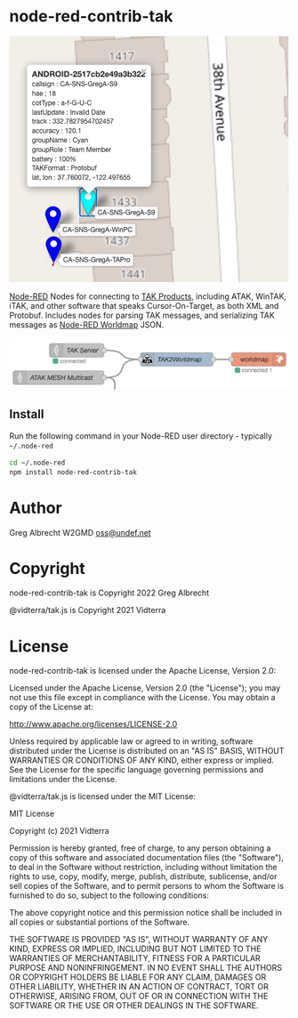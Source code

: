node-red-contrib-tak
====================

![ATAK EUD in Worldmap](https://github.com/ampledata/node-red-contrib-tak/raw/main/docs/atak.png)

[Node-RED](https://www.nodered.org) Nodes for connecting to [TAK Products](https://tak.gov), including ATAK, WinTAK,
iTAK, and other software that speaks Cursor-On-Target, as both XML and Protobuf. Includes nodes for parsing TAK messages, 
and serializing TAK messages as [Node-RED Worldmap](https://github.com/dceejay/RedMap) JSON.

![TAK2Worldmap in a Node-RED Flow](https://github.com/ampledata/node-red-contrib-tak/raw/main/docs/flow.png)

Install
-------

Run the following command in your Node-RED user directory - typically `~/.node-red`

```bash
cd ~/.node-red
npm install node-red-contrib-tak
```

# Author

Greg Albrecht W2GMD <oss@undef.net>


# Copyright

node-red-contrib-tak is Copyright 2022 Greg Albrecht

@vidterra/tak.js is Copyright 2021 Vidterra


# License

node-red-contrib-tak is licensed under the Apache License, Version 2.0:

Licensed under the Apache License, Version 2.0 (the "License");
you may not use this file except in compliance with the License.
You may obtain a copy of the License at:
    
  http://www.apache.org/licenses/LICENSE-2.0

Unless required by applicable law or agreed to in writing, software
distributed under the License is distributed on an "AS IS" BASIS,
WITHOUT WARRANTIES OR CONDITIONS OF ANY KIND, either express or implied.
See the License for the specific language governing permissions and
limitations under the License.

@vidterra/tak.js is licensed under the MIT License:

MIT License

Copyright (c) 2021 Vidterra

Permission is hereby granted, free of charge, to any person obtaining a copy
of this software and associated documentation files (the "Software"), to deal
in the Software without restriction, including without limitation the rights
to use, copy, modify, merge, publish, distribute, sublicense, and/or sell
copies of the Software, and to permit persons to whom the Software is
furnished to do so, subject to the following conditions:

The above copyright notice and this permission notice shall be included in all
copies or substantial portions of the Software.

THE SOFTWARE IS PROVIDED "AS IS", WITHOUT WARRANTY OF ANY KIND, EXPRESS OR
IMPLIED, INCLUDING BUT NOT LIMITED TO THE WARRANTIES OF MERCHANTABILITY,
FITNESS FOR A PARTICULAR PURPOSE AND NONINFRINGEMENT. IN NO EVENT SHALL THE
AUTHORS OR COPYRIGHT HOLDERS BE LIABLE FOR ANY CLAIM, DAMAGES OR OTHER
LIABILITY, WHETHER IN AN ACTION OF CONTRACT, TORT OR OTHERWISE, ARISING FROM,
OUT OF OR IN CONNECTION WITH THE SOFTWARE OR THE USE OR OTHER DEALINGS IN THE
SOFTWARE.